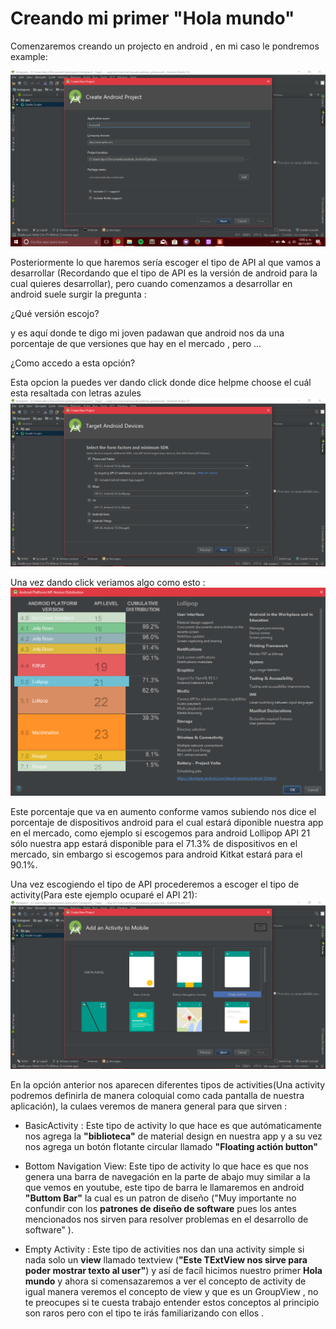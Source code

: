 # Creando mi primer "Hola mundo"

Comenzaremos creando un projecto en android , en mi caso le pondremos example:

![createProject](https://github.com/davcodee/Basic_Android_Course/blob/master/module-1/ImageFiles/1.PNG)

Posteriormente lo que haremos sería escoger el tipo de API al que vamos a desarrollar (Recordando que el tipo de API es la versión de android para la cual quieres desarrollar), pero cuando comenzamos a desarrollar en android suele surgir la pregunta :

¿Qué versión escojo?

y es aquí donde te digo mi joven padawan que android nos da una porcentaje de que versiones que hay en el mercado , pero ...

¿Como accedo a esta opción?

Esta opcion la puedes ver dando click donde dice helpme choose el cuál esta resaltada con letras azules
![HelpMe](https://github.com/davcodee/Basic_Android_Course/blob/master/module-1/ImageFiles/2.PNG)

Una vez dando click  veriamos algo como esto :
![ChooseOption](https://github.com/davcodee/Basic_Android_Course/blob/master/module-1/ImageFiles/3.PNG)

Este porcentaje que va en aumento conforme vamos subiendo nos dice  el porcentaje de dispositivos android  para el cual estará diponible nuestra app en el mercado, como ejemplo si escogemos para android Lollipop API 21  sólo nuestra app estará disponible para el 71.3% de dispositivos en el mercado, sin embargo si escogemos para android  Kitkat estará para el 90.1%.

Una vez escogiendo el tipo de API procederemos a escoger el tipo de activity(Para este ejemplo ocuparé el API 21):
![Choose](https://github.com/davcodee/Basic_Android_Course/blob/master/module-1/ImageFiles/4.PNG)

En la opción anterior nos aparecen diferentes tipos de activities(Una activity podremos definirla de manera coloquial como cada pantalla de nuestra aplicación), la culaes veremos de manera general para que sirven :

* BasicActivity : Este tipo de activity lo que hace es que autómaticamente nos agrega la **"biblioteca"**  de material design en nuestra app  y a su vez nos agrega un botón flotante circular llamado **"Floating actión button"**

* Bottom Navigation View: Este tipo de activity lo que hace es que nos genera una barra de navegación en la parte de abajo muy similar a la que vemos en youtube, este tipo de barra le llamaremos en android **"Buttom Bar"** la cual es un patron de diseño ("Muy importante no confundir con los **patrones de diseño de software** pues los antes mencionados nos sirven para resolver problemas en el desarrollo de software" ).
* Empty Activity : Este tipo de activities nos dan una activity simple si nada solo un **view** llamado textview (**"Este TExtView nos sirve para poder mostrar texto al user"**) y así de facíl hicimos nuestro primer **Hola mundo**
 y ahora si comensazaremos  a ver el  concepto de activity de igual manera veremos el concepto de view y que es un GroupView , no te preocupes si te cuesta trabajo entender estos conceptos al principio son raros pero con el tipo te irás familiarizando con ellos .
